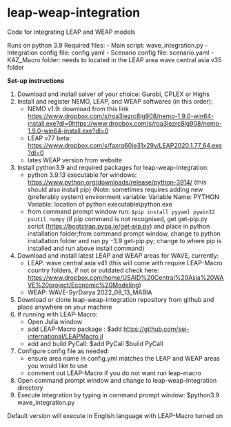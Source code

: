 # leap-weap-integration
Code for integrating LEAP and WEAP models

Runs on python 3.9
Required files: 
                - Main script: wave_integration.py 
                - Integration config file: config.yaml
                - Scenario config file: scenario.yaml
                - KAZ_Macro folder: needs to located in the LEAP area wave central asia v35 folder

**Set-up instructions**
1. Download and install solver of your choice: Gurobi, CPLEX or Highs
2. Install and register NEMO, LEAP, and WEAP softwares (in this order):
      - NEMO v1.9: download from this link https://www.dropbox.com/s/roa3iezrc8lg908/nemo-1.9.0-win64-install.exe?dl=0https://www.dropbox.com/s/roa3iezrc8lg908/nemo-1.9.0-win64-install.exe?dl=0
      - LEAP v77 beta: https://www.dropbox.com/s/faxrq60je31x29y/LEAP2020.1.77_64.exe?dl=0
      - lates WEAP version from website
3. Install python3.9 and required packages for leap-weap-integration:
      - python 3.9.13 executable for windows: https://www.python.org/downloads/release/python-3914/ (this should also install pip)
        (Note: sometimes requires adding new (preferably system) environment variable: 
            Variable Name: PYTHON 
            Variable: location of python executable\python.exe
      - from command prompt window run:
        `$pip install pyyaml pywin32 psutil numpy`
        (if pip command is not recognised, get get-pip.py script (https://bootstrap.pypa.io/get-pip.py) and place in python installation folder;from command prompt window, change to python installation folder and run py -3.9 get-pip.py; change to where pip is installed and run above install command)
4. Download and install latest LEAP and WEAP areas for WAVE, currently:
      -  LEAP: wave central asia v41 (this will come with require LEAP-Macro country folders, if not or outdated check here: https://www.dropbox.com/home/USAID%20Central%20Asia%20WAVE%20project/Economic%20Modeling)
      -  WEAP: WAVE-SyrDarya 2022_09_13_MABIA 
5. Download or clone leap-weap-integration repository from github and place anywhere on your machine
6. If running with LEAP-Macro:
      - Open Julia window
      - add LEAP-Macro package : 
      $add https://github.com/sei-international/LEAPMacro.jl
      - add and build PyCall: 
        $add PyCall
        $build PyCall 
7. Configure config file as needed:
      - ensure area name in config.yml matches the LEAP and WEAP areas you would like to use
      - comment out LEAP-Macro if you do not want run leap-macro
8. Open command prompt window and change to leap-weap-integration directory
9. Execute integration by typing in command prompt window:
    $python3.9 wave_integration.py

Default version will execute in English language with LEAP-Macro turned on
